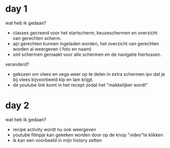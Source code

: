 # day 1

wat heb ik gedaan?
- classes gecreerd voor het startscherm, keuzeschermen en overzicht van gerechten scherm.
- api gerechten kunnen ingeladen worden, het overzicht van gerechten worden al weergeven ( foto en naam)
- xml schermen gemaakt voor alle schermen en de navigatie hiertussen. 

veranderd?
- gekozen om vlees en vega weer op te delen in extra schermen ipv dat je bij vlees bijvoorbeeld kip en lam krijgt. 
- de youtube link komt in het recept zodat het "makkelijker wordt"

# day 2

wat heb ik gedaan?
 - recipe activity wordt nu ook weergeven
 - youtube filmpje kan gekeken worden door op de knop "video"te klikken 
 - ik kan een voorbeeld in mijn history zetten
 
 
